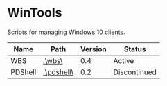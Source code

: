 # WinTools

Scripts for managing Windows 10 clients.

| Name    | Path                     | Version | Status       |
|---------|--------------------------|---------|--------------|
| WBS     | [.\\wbs\\](wbs/)         | 0.4     | Active       |
| PDShell | [.\\pdshell\\](pdshell/) | 0.2     | Discontinued |
